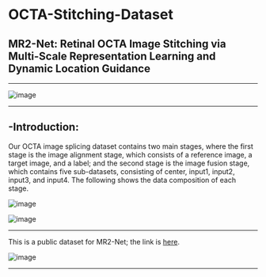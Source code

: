 # OCTA-Stitching-Dataset

## MR2-Net: Retinal OCTA Image Stitching via Multi-Scale Representation Learning and Dynamic Location Guidance
****



![image](https://github.com/jiongzhang-john/OCTA-Stitching-Dataset/blob/main/label.png)
****

## -Introduction:
Our OCTA image splicing dataset contains two main stages, where the first stage is the image alignment stage, which consists of a reference image, a target image, and a label; and the second stage is the image fusion stage, which contains five sub-datasets, consisting of center, input1, input2, input3, and input4. The following shows the data composition of each stage.

![image](https://github.com/jiongzhang-john/OCTA-Stitching-Dataset/blob/main/Image%20Registration.png)

![image](https://github.com/jiongzhang-john/OCTA-Stitching-Dataset/blob/main/Image%20Fusion.png)



****

This is a public dataset for MR2-Net; the link is [here](https://zenodo.org/records/11281652). 

![image](https://github.com/jiongzhang-john/OCTA-Stitching-Dataset/blob/main/link.png)
****
